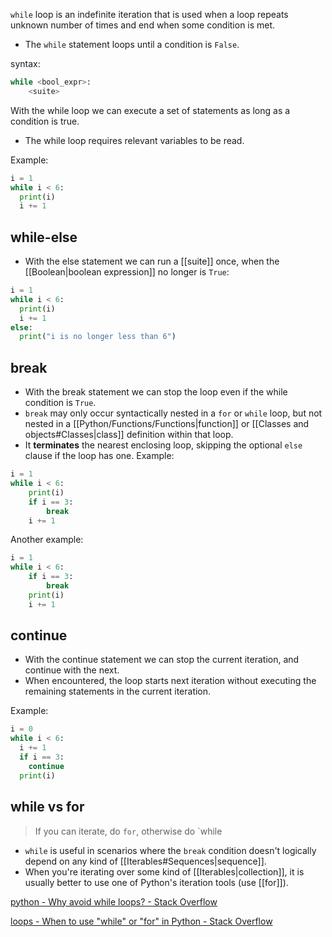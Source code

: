 `while` loop is an indefinite iteration that is used when a loop repeats unknown number of times and end when some condition is met.
- The `while` statement loops until a condition is `False`.

syntax:
```Python
while <bool_expr>:
	<suite>
```
With the while loop we can execute a set of statements as long as a condition is true.

- The while loop requires relevant variables to be read.

Example:
```Python
i = 1
while i < 6:
  print(i)
  i += 1
```
## while-else
- With the else statement we can run a [[suite]] once, when the [[Boolean|boolean expression]] no longer is `True`:

```Python
i = 1
while i < 6:
  print(i)
  i += 1
else:
  print("i is no longer less than 6")
```

## break
- With the break statement we can stop the loop even if the while condition is `True`.
- `break` may only occur syntactically nested in a `for` or `while` loop, but not nested in a [[Python/Functions/Functions|function]] or [[Classes and objects#Classes|class]] definition within that loop.
- It **terminates** the nearest enclosing loop, skipping the optional `else` clause if the loop has one.
Example: 
```Python
i = 1
while i < 6:
    print(i)
    if i == 3:
        break
    i += 1
```

Another example:
```Python
i = 1
while i < 6:
    if i == 3:
        break
    print(i)
    i += 1
```
## continue
- With the continue statement we can stop the current iteration, and continue with the next.
- When encountered, the loop starts next iteration without executing the remaining statements in the current iteration.

Example:
```Python
i = 0
while i < 6:
  i += 1
  if i == 3:
    continue
  print(i)
```
## while vs for
> If you can iterate, do `for`, otherwise do `while

- `while` is useful in scenarios where the `break` condition doesn't logically depend on any kind of [[Iterables#Sequences|sequence]]. 
- When you're iterating over some kind of [[Iterables|collection]], it is usually better to use one of Python's iteration tools (use [[for]]).

[python - Why avoid while loops? - Stack Overflow](https://stackoverflow.com/questions/4270167/why-avoid-while-loops)

[loops - When to use "while" or "for" in Python - Stack Overflow](https://stackoverflow.com/questions/920645/when-to-use-while-or-for-in-python)
